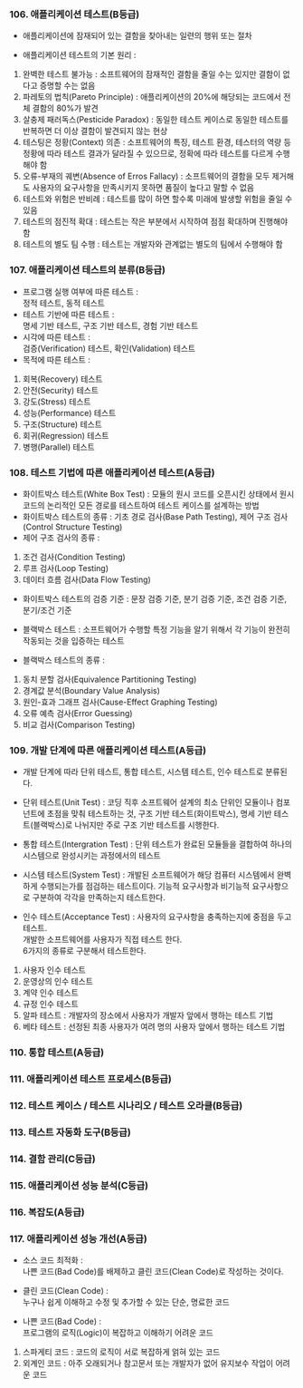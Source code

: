 ### 106. 애플리케이션 테스트(B등급)

- 애플리케이션에 잠재되어 있는 결함을 찾아내는 일련의 행위 또는 절차

- 애플리케이션 테스트의 기본 원리 : <br>

1. 완벽한 테스트 불가능 : 소프트웨어의 잠재적인 결함을 줄일 수는 있지만 결함이 없다고 증명할 수는 없음
2. 파레토의 법칙(Pareto Principle) : 애플리케이션의 20%에 해당되는 코드에서 전체 결함의 80%가 발견
3. 살충제 패러독스(Pesticide Paradox) : 동일한 테스트 케이스로 동일한 테스트를 반복하면 더 이상 결함이 발견되지 않는 현상
4. 테스팅은 정황(Context) 의존 : 소프트웨어의 특징, 테스트 환경, 테스터의 역량 등 정황에 따라 테스트 결과가 달라질 수 있으므로, 정확에 따라 테스트를 다르게 수행해야 함
5. 오류-부재의 궤변(Absence of Erros Fallacy) : 소프트웨어의 결함을 모두 제거해도 사용자의 요구사항을 만족시키지 못하면 품질이 높다고 말할 수 없음
6. 테스트와 위험은 반비례 : 테스트를 많이 하면 할수록 미래에 발생할 위험을 줄일 수 있음
7. 테스트의 점진적 확대 : 테스트는 작은 부분에서 시작하여 점점 확대하며 진행해야 함
8. 테스트의 별도 팀 수행 : 테스트는 개발자와 관계없는 별도의 팀에서 수행해야 함

### 107. 애플리케이션 테스트의 분류(B등급)

- 프로그램 실행 여부에 따른 테스트 : <br> 정적 테스트, 동적 테스트
- 테스트 기반에 따른 테스트 : <br> 명세 기반 테스트, 구조 기반 테스트, 경험 기반 테스트
- 시각에 따른 테스트 : <br> 검증(Verification) 테스트, 확인(Validation) 테스트
- 목적에 따른 테스트 : <br>

1. 회복(Recovery) 테스트
2. 안전(Security) 테스트
3. 강도(Stress) 테스트
4. 성능(Performance) 테스트
5. 구조(Structure) 테스트
6. 회귀(Regression) 테스트
7. 병행(Parallel) 테스트

### 108. 테스트 기법에 따른 애플리케이션 테스트(A등급)

- 화이트박스 테스트(White Box Test) : 모듈의 원시 코드를 오픈시킨 상태에서 원시 코드의 논리적인 모든 경로를 테스트하여 테스트 케이스를 설계하는 방법
- 화이트박스 테스트의 종류 : 기초 경로 검사(Base Path Testing), 제어 구조 검사(Control Structure Testing)
- 제어 구조 검사의 종류 :

1. 조건 검사(Condition Testing)
2. 루프 검사(Loop Testing)
3. 데이터 흐름 검사(Data Flow Testing)

- 화이트박스 테스트의 검증 기준 : 문장 검증 기준, 분기 검증 기준, 조건 검증 기준, 분기/조건 기준

- 블랙박스 테스트 : 소프트웨어가 수행할 특정 기능을 알기 위해서 각 기능이 완전히 작동되는 것을 입증하는 테스트
- 블랙박스 테스트의 종류 :

1. 동치 분할 검사(Equivalence Partitioning Testing)
2. 경계값 분석(Boundary Value Analysis)
3. 원인-효과 그래프 검사(Cause-Effect Graphing Testing)
4. 오류 예측 검사(Error Guessing)
5. 비교 검사(Comparison Testing)

### 109. 개발 단계에 따른 애플리케이션 테스트(A등급)

- 개발 단계에 따라 단위 테스트, 통합 테스트, 시스템 테스트, 인수 테스트로 분류된다.

- 단위 테스트(Unit Test) : 코딩 직후 소프트웨어 설계의 최소 단위인 모듈이나 컴포넌트에 초점을 맞춰 테스트하는 것, 구조 기반 테스트(화이트박스), 명세 기반 테스트(블랙박스)로 나뉘지만 주로 구조 기반 테스트를 시행한다.

- 통합 테스트(Intergration Test) : 단위 테스트가 완료된 모듈들을 결합하여 하나의 시스템으로 완성시키는 과정에서의 테스트

- 시스템 테스트(System Test) : 개발된 소프트웨어가 해당 컴퓨터 시스템에서 완벽하게 수행되는가를 점검하는 테스트이다. 기능적 요구사항과 비기능적 요구사항으로 구분하여 각각을 만족하는지 테스트한다.

- 인수 테스트(Acceptance Test) : 사용자의 요구사항을 충족하는지에 중점을 두고 테스트.
  <br>개발한 소프트웨어를 사용자가 직접 테스트 한다.
  <br>6가지의 종류로 구분해서 테스트한다.<br>

1. 사용자 인수 테스트
2. 운영상의 인수 테스트
3. 계약 인수 테스트
4. 규정 인수 테스트
5. 알파 테스트 : 개발자의 장소에서 사용자가 개발자 앞에서 행하는 테스트 기법
6. 베타 테스트 : 선정된 최종 사용자가 여려 명의 사용자 앞에서 행하는 테스트 기법

### 110. 통합 테스트(A등급)

### 111. 애플리케이션 테스트 프로세스(B등급)

### 112. 테스트 케이스 / 테스트 시나리오 / 테스트 오라클(B등급)

### 113. 테스트 자동화 도구(B등급)

### 114. 결함 관리(C등급)

### 115. 애플리케이션 성능 분석(C등급)

### 116. 복잡도(A등급)

### 117. 애플리케이션 성능 개선(A등급)

- 소스 코드 최적화 : <br> 나쁜 코드(Bad Code)를 배제하고 클린 코드(Clean Code)로 작성하는 것이다.

- 클린 코드(Clean Code) : <br> 누구나 쉽게 이해하고 수정 및 추가할 수 있는 단순, 명료한 코드

- 나쁜 코드(Bad Code) : <br> 프로그램의 로직(Logic)이 복잡하고 이해하기 어려운 코드

1. 스파게티 코드 : 코드의 로직이 서로 복잡하게 얽혀 있는 코드
2. 외계인 코드 : 아주 오래되거나 참고문서 또는 개발자가 없어 유지보수 작업이 어려운 코드
